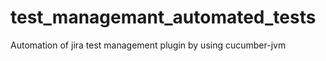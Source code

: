 test_managemant_automated_tests
===============================

Automation of jira test management plugin by using cucumber-jvm
